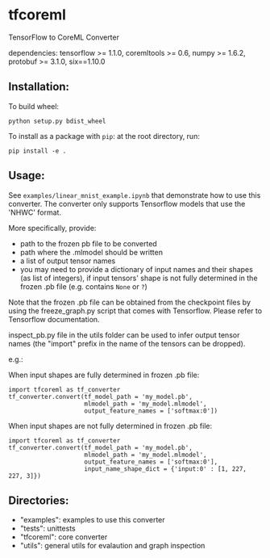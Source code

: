 # tfcoreml
TensorFlow to CoreML Converter

dependencies: tensorflow >= 1.1.0, coremltools >= 0.6, numpy >= 1.6.2, protobuf >= 3.1.0, six==1.10.0

## Installation:

To build wheel:
```
python setup.py bdist_wheel
```

To install as a package with `pip`: at the root directory, run:
```
pip install -e .
```

## Usage:
See `examples/linear_mnist_example.ipynb` that demonstrate how to use this converter.
The converter only supports Tensorflow models that use the 'NHWC' format.

More specifically, provide:
- path to the frozen pb file to be converted
- path where the .mlmodel should be written
- a list of output tensor names
- you may need to provide a dictionary of input names and their shapes (as list of integers), if input tensors' shape is not fully determined in the frozen .pb file (e.g. contains `None` or `?`)

Note that the frozen .pb file can be obtained from the checkpoint files
by using the freeze_graph.py script that comes with Tensorflow. Please refer to Tensorflow documentation.

inspect_pb.py file in the utils folder can be used to infer output tensor names
(the "import" prefix in the name of the tensors can be dropped).

e.g.:

When input shapes are fully determined in frozen .pb file:
```
import tfcoreml as tf_converter
tf_converter.convert(tf_model_path = 'my_model.pb',
                     mlmodel_path = 'my_model.mlmodel',
                     output_feature_names = ['softmax:0'])					
```

When input shapes are not fully determined in frozen .pb file:
```
import tfcoreml as tf_converter
tf_converter.convert(tf_model_path = 'my_model.pb',
                     mlmodel_path = 'my_model.mlmodel',
                     output_feature_names = ['softmax:0'],
                     input_name_shape_dict = {'input:0' : [1, 227, 227, 3]})
```

## Directories:
- "examples": examples to use this converter
- "tests": unittests
- "tfcoreml": core converter
- "utils": general utils for evalaution and graph inspection
